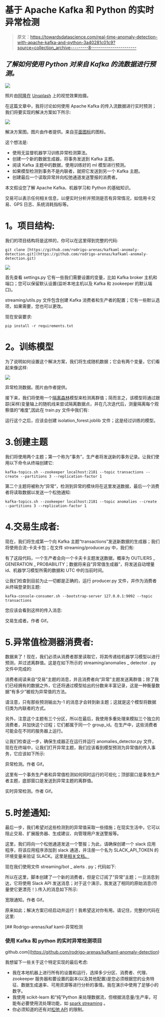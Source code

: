 # 基于 Apache Kafka 和 Python 的实时异常检测

> 原文：<https://towardsdatascience.com/real-time-anomaly-detection-with-apache-kafka-and-python-3a40281c01c9?source=collection_archive---------8----------------------->

## *了解如何使用 Python 对来自 Kafka 的流数据进行预测。*

![](img/06c85780eff7953b52be09396ad52b27.png)

照片由[阿隆在](https://unsplash.com/@aronvisuals) [Unsplash](https://unsplash.com/photos/BXOXnQ26B7o) 上的视觉效果拍摄。

在这篇文章中，我将讨论如何使用 Apache Kafka 的传入流数据进行实时预测；我们将要实现的解决方案如下所示:

![](img/ae6426dfaf42e813fd999fa236a3c1a4.png)

解决方案图。图片由作者提供。来自[平面图标](https://flaticon.com/)的图标。

这个想法是:

*   使用无监督机器学习训练异常检测算法。
*   创建一个新的数据生成器，将事务发送到 Kafka 主题。
*   阅读 Kafka 主题中的数据，使用训练好的 ml 模型进行预测。
*   如果模型检测到事务不是内联者，就把它发送到另一个 Kafka 主题。
*   创建最后一个读取异常并向松弛通道发送警报的消费者。

本文假设您了解 Apache Kafka、机器学习和 Python 的基础知识。

交易可以表示任何相关信息，以便实时分析并预测是否有异常情况，如信用卡交易、GPS 日志、系统消耗指标等。

# **1。项目结构:**

我们的项目结构将是这样的，你可以在这里得到完整的代码:

```
git clone [https://github.com/rodrigo-arenas/kafkaml-anomaly-detection.git](https://github.com/rodrigo-arenas/kafkaml-anomaly-detection.git)
```

![](img/5457fe5e9768c71656ad6b93c4fae5b5.png)

首先查看 settings.py 它有一些我们需要设置的变量，比如 Kafka broker 主机和端口；您可以保留默认设置(监听本地主机以及 Kafka 和 zookeeper 的默认端口)。

streaming/utils.py 文件包含创建 Kafka 消费者和生产者的配置；它有一些默认选项，如果需要，您也可以更改。

现在安装要求:

```
pip install -r requirements.txt
```

# **2。训练模型**

为了说明如何设置这个解决方案，我们将生成随机数据；它会有两个变量，它们看起来像这样:

![](img/b78ef7fe3a04a4db552d2446b6499444.png)

异常检测数据。图片由作者提供。

接下来，我们将使用一个[隔离森林](https://scikit-learn.org/stable/modules/generated/sklearn.ensemble.IsolationForest.html#sklearn.ensemble.IsolationForest)模型来检测离群值；简而言之，该模型将通过跟踪(采样)变量轴上的随机线来尝试隔离数据点，并在几次迭代后，测量隔离每个观察值的“难度”,因此在 train.py 文件中我们有:

运行这个之后，应该会创建 isolation_forest.joblib 文件；这是经过训练的模型。

# 3.创建主题

我们将使用两个主题；第一个称为“事务”，生产者将发送新的事务记录。让我们使用以下命令从终端创建它:

```
kafka-topics.sh --zookeeper localhost:2181 --topic transactions --create --partitions 3 --replication-factor 1
```

第二个主题将被称为“异常”，检测到异常的模块将在这里发送数据，最后一个消费者将读取数据以发送一个松弛通知:

```
kafka-topics.sh --zookeeper localhost:2181 --topic anomalies --create --partitions 3 --replication-factor 1
```

# 4.交易生成者:

现在，我们将生成第一个向 Kafka 主题“transactions”发送新数据的生成器；我们将使用合流-卡夫卡包；在文件 streaming/producer.py 中，我们有:

有了这段代码，一个生产者会向一个卡夫卡主题发送数据，概率为 OUTLIERS _ GENERATION _ PROBABILITY；数据将来自“异常值生成器”，将发送自动增量 id、机器学习模型所需的数据和 UTC 中的当前时间。

让我们检查到目前为止一切都是正确的，运行 producer.py 文件，并作为消费者从终端登录到主题:

```
kafka-console-consumer.sh --bootstrap-server 127.0.0.1:9092 --topic transactions
```

您应该会看到这样的传入消息:

交易生成者。作者 Gif。

# 5.异常值检测器消费者:

数据来了！现在，我们必须从消费者那里读取它，将其传递给机器学习模型以进行预测，并过滤离群值。这是在如下所示的 streaming/anomalies _ detector . py 文件中完成的:

消费者阅读来自“交易”主题的消息，并且消费者向“异常”主题发送离群值；除了我们已经拥有的数据之外，它还将通过模型给出的分数来丰富记录，这是一种衡量数据“有多少”被视为异常值的方法。

请注意，只有那些预测输出为-1 的消息才会转到新主题；这就是这个模型将数据归类为内联者的方式。

另外，注意这个主题有三个分区，所以在最后，我使用多重处理来模拟三个独立的消费者，并加快这个过程；它们都属于同一个 group_id。在生产中，这些消费者可能会在不同的服务器上运行。

让我们检查这一步，确保生成器正在运行并运行 anomalies_detector.py 文件，现在在终端中，让我们打开异常主题，我们应该看到模型预测为异常值的传入事务，它应该如下所示:

异常检测。作者 Gif。

这里有一个事务生产者和异常值检测如何同时运行的可视化；顶部窗口是事务生产者主题，底部窗口是发送到异常主题的离群值。

实时异常检测。作者 Gif。

# 5.时差通知:

最后一步，我们希望对这些检测到的异常值采取一些措施；在现实生活中，它可以阻止交易、扩展服务器、生成建议、向管理用户发送警报等。

这里，我们将向一个松弛通道发送一个警报；为此，请确保创建一个 slack 应用程序，将该应用程序添加到 slack 通道，并注册一个名为 SLACK_API_TOKEN 的环境变量来验证 SLACK。这里是[相关文档。](https://api.slack.com/start)

现在我们使用文件 streaming/bot _ alerts . py；代码如下:

所以在这里，脚本创建了一个新的消费者，但是它订阅了“异常”主题；一旦消息到达，它将使用 Slack API 发送消息；对于这个演示，我发送了相同的原始消息(尽量使它更漂亮！).传入的消息如下所示:

宽限通知。作者 Gif。

原来如此；解决方案已经启动并运行！我希望这对你有用。请记住，完整的代码在这里:

[](https://github.com/rodrigo-arenas/kafkaml-anomaly-detection) [## Rodrigo-arenas/kaf kaml-异常检测

### 使用 Kafka 和 python 的实时异常检测项目

github.com](https://github.com/rodrigo-arenas/kafkaml-anomaly-detection) 

我想留下一些关于这个特定实现的最后考虑:

*   我在本地机器上进行所有的设置和运行，选择多少分区、消费者、代理、zookeeper 服务器和要设置的副本(以及其他配置)是您必须根据您的业务特征、数据生成速率、可用资源等进行分析的事情。我在演示中使用了足够小的数字。
*   我使用 scikit-learn 和“纯”Python 来处理数据流，但根据消息量/生产率，可能有必要使用流处理功能，如 [spark streaming](https://spark.apache.org/docs/latest/streaming-kafka-0-10-integration.html) 。
*   你必须知道的还有对[松弛 API](https://api.slack.com/docs/rate-limits) 的限制。